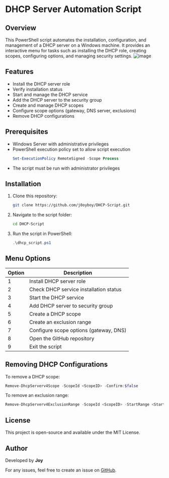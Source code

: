 # DHCP Server Automation Script

## Overview
This PowerShell script automates the installation, configuration, and management of a DHCP server on a Windows machine. It provides an interactive menu for tasks such as installing the DHCP role, creating scopes, configuring options, and managing security settings.
![image](https://github.com/user-attachments/assets/fce5f373-675b-4801-af4e-2b169c346164)

## Features
- Install the DHCP server role
- Verify installation status
- Start and manage the DHCP service
- Add the DHCP server to the security group
- Create and manage DHCP scopes
- Configure scope options (gateway, DNS server, exclusions)
- Remove DHCP configurations

## Prerequisites
- Windows Server with administrative privileges
- PowerShell execution policy set to allow script execution
  ```powershell
  Set-ExecutionPolicy RemoteSigned -Scope Process
  ```
- The script must be run with administrator privileges

## Installation
1. Clone this repository:
   ```sh
   git clone https://github.com/j0oyboy/DHCP-Script.git
   ```
2. Navigate to the script folder:
   ```sh
   cd DHCP-Script
   ```
3. Run the script in PowerShell:
   ```powershell
   .\dhcp_script.ps1
   ```

## Menu Options
| Option | Description |
|--------|-------------|
| 1 | Install DHCP server role |
| 2 | Check DHCP service installation status |
| 3 | Start the DHCP service |
| 4 | Add DHCP server to security group |
| 5 | Create a DHCP scope |
| 6 | Create an exclusion range |
| 7 | Configure scope options (gateway, DNS) |
| 8 | Open the GitHub repository |
| 9 | Exit the script |

## Removing DHCP Configurations
To remove a DHCP scope:
```powershell
Remove-DhcpServerv4Scope -ScopeId <ScopeID> -Confirm:$false
```
To remove an exclusion range:
```powershell
Remove-DhcpServerv4ExclusionRange -ScopeId <ScopeID> -StartRange <StartIP> -EndRange <EndIP> -Confirm:$false
```

## License
This project is open-source and available under the MIT License.

## Author
Developed by **Joy**

For any issues, feel free to create an issue on [GitHub](https://github.com/j0oyboy).

